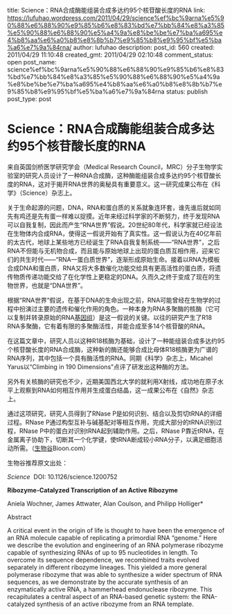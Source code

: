 title: Science：RNA合成酶能组装合成多达约95个核苷酸长度的RNA
link: https://lufuhao.wordpress.com/2011/04/29/science%ef%bc%9arna%e5%90%88%e6%88%90%e9%85%b6%e8%83%bd%e7%bb%84%e8%a3%85%e5%90%88%e6%88%90%e5%a4%9a%e8%be%be%e7%ba%a695%e4%b8%aa%e6%a0%b8%e8%8b%b7%e9%85%b8%e9%95%bf%e5%ba%a6%e7%9a%84rna/
author: lufuhao
description: 
post_id: 560
created: 2011/04/29 11:10:48
created_gmt: 2011/04/29 02:10:48
comment_status: open
post_name: science%ef%bc%9arna%e5%90%88%e6%88%90%e9%85%b6%e8%83%bd%e7%bb%84%e8%a3%85%e5%90%88%e6%88%90%e5%a4%9a%e8%be%be%e7%ba%a695%e4%b8%aa%e6%a0%b8%e8%8b%b7%e9%85%b8%e9%95%bf%e5%ba%a6%e7%9a%84rna
status: publish
post_type: post

# Science：RNA合成酶能组装合成多达约95个核苷酸长度的RNA

来自英国剑桥医学研究学会（Medical Research Council，MRC）分子生物学实验室的研究人员设计了一种RNA合成酶，这种酶能组装合成多达约95个核苷酸长度的RNA，这对于揭开RNA世界的奥秘具有重要意义。这一研究成果公布在《科学》（Science）杂志上。 

关于生命起源的问题，DNA，RNA和蛋白质的关系就象连环套，谁先谁后就如同先有鸡还是先有蛋一样难以捉摸。近年来经过科学家的不断努力，终于发现RNA可以自我复制，因此而产生“RNA世界”假说。20世纪80年代，科学家就已经设法在生物体内合成RNA，使得这一假说开始有了真实性。这一假说认为在40亿年前的太古代，地球上某些地方已经诞生了RNA自我复制系统——“RNA世界”，之后RNA不但能与无机物合成，而且能与原始地球上出现的蛋白质互相作用，迎来它们的共生时代——“RNA一蛋白质世界”，逐渐形成原始生命。接着以RNA为模板合成DNA和蛋白质，RNA又将大多数催化功能交给具有更高活性的蛋白质，将遗传物质传递功能交给了在化学性上更稳定的DNA。久而久之终于变成了现在的生物世界，也就是“DNA世界”。 

根据“RNA世界”假说，在基于DNA的生命出现之前，RNA可能曾经在生物学的过程中扮演过主要的遗传和催化作用的角色。一种本身为RNA多聚酶的核酶（它可以复制并转录原始的RNA[基因组](http://www.bioon.net/biology/postgenomics/)）是这一假说的关键。以往的研究产生了R18 RNA多聚酶，它有着有限的多聚酶活性，并能合成至多14个核苷酸的RNA。 

在这篇文章中，研究人员以这种R18核酶为基础，设计了一种能组装合成多达约95个核苷酸长度的RNA合成酶，这种新的酶还能够合成比母体R18核酶更为广谱的RNA序列，其中包括一个具有酶活性的RNA。同期《科学》杂志上，Micahel Yarus以“Climbing in 190 Dimensions”点评了研发出这种酶的方法。 

另外有关核酶的研究也不少，近期美国西北大学的就利用X射线，成功地在原子水平上观察到RNA如何相互作用并生成蛋白结晶，这一成果公布在《自然》杂志上。 

通过这项研究，研究人员得到了RNase P是如何识别、结合以及剪切tRNA的详细过程。RNase P通过构型互补与碱基配对等相互作用，完成大部分的tRNA识别过程，RNase P中的蛋白对识别tRNA起到辅助作用。之后，RNase P靠近tRNA，在金属离子协助下，切断其一个化学键，使tRNA断成较小RNA分子，以满足细胞活动所需。（[生物谷](http://www.bioon.net)Bioon.com） 

生物谷推荐原文出处： 

_Science_  DOI: 10.1126/science.1200752 

**Ribozyme-Catalyzed Transcription of an Active Ribozyme**

Aniela Wochner, James Attwater, Alan Coulson, and Philipp Holliger* 

Abstract 

A critical event in the origin of life is thought to have been the emergence of an RNA molecule capable of replicating a primordial RNA “genome.” Here we describe the evolution and engineering of an RNA polymerase ribozyme capable of synthesizing RNAs of up to 95 nucleotides in length. To overcome its sequence dependence, we recombined traits evolved separately in different ribozyme lineages. This yielded a more general polymerase ribozyme that was able to synthesize a wider spectrum of RNA sequences, as we demonstrate by the accurate synthesis of an enzymatically active RNA, a hammerhead endonuclease ribozyme. This recapitulates a central aspect of an RNA-based genetic system: the RNA-catalyzed synthesis of an active ribozyme from an RNA template.